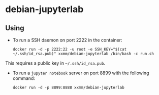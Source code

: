 debian-jupyterlab
===============
Using
---------------
- To run a SSH daemon on port 2222 in the container:

      docker run -d -p 2222:22 -u root -e SSH_KEY="$(cat ~/.ssh/id_rsa.pub)" xxmm/debian-jupyterlab /bin/bash -c run.sh
This requires a public key in `~/.ssh/id_rsa.pub`.
- To run a `jupyter notebook` server on port 8899 with the following command:

      docker run -d -p 8899:8888 xxmm/debian-jupyterlab
